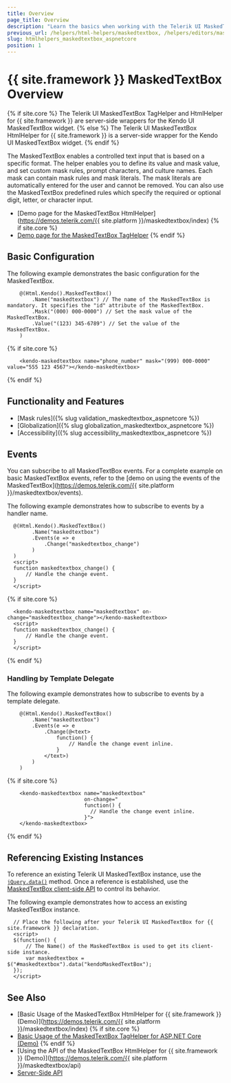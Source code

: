 ```yaml
---
title: Overview
page_title: Overview
description: "Learn the basics when working with the Telerik UI MaskedTextBox for {{ site.framework }}."
previous_url: /helpers/html-helpers/maskedtextbox, /helpers/editors/maskedtextbox/overview
slug: htmlhelpers_maskedtextbox_aspnetcore
position: 1
---
```


# {{ site.framework }} MaskedTextBox Overview

{% if site.core %}
The Telerik UI MaskedTextBox TagHelper and HtmlHelper for {{ site.framework }} are server-side wrappers for the Kendo UI MaskedTextBox widget.
{% else %}
The Telerik UI MaskedTextBox HtmlHelper for {{ site.framework }} is a server-side wrapper for the Kendo UI MaskedTextBox widget.
{% endif %}

The MaskedTextBox enables a controlled text input that is based on a specific format. The helper enables you to define its value and mask value, and set custom mask rules, prompt characters, and culture names. Each mask can contain mask rules and mask literals. The mask literals are automatically entered for the user and cannot be removed. You can also use the MaskedTextBox predefined rules which specify the required or optional digit, letter, or character input.

* [Demo page for the MaskedTextBox HtmlHelper](https://demos.telerik.com/{{ site.platform }}/maskedtextbox/index)
{% if site.core %}
* [Demo page for the MaskedTextBox TagHelper](https://demos.telerik.com/aspnet-core/maskedtextbox/tag-helper)
{% endif %}

## Basic Configuration

The following example demonstrates the basic configuration for the MaskedTextBox.

```HtmlHelper
	@(Html.Kendo().MaskedTextBox()
		.Name("maskedtextbox") // The name of the MaskedTextBox is mandatory. It specifies the "id" attribute of the MaskedTextBox.
		.Mask("(000) 000-0000") // Set the mask value of the MaskedTextBox.
		.Value("(123) 345-6789") // Set the value of the MaskedTextBox.
	)
```
{% if site.core %}
```TagHelper
    <kendo-maskedtextbox name="phone_number" mask="(999) 000-0000" value="555 123 4567"></kendo-maskedtextbox>
```
{% endif %}

## Functionality and Features

* [Mask rules]({% slug validation_maskedtextbox_aspnetcore %})
* [Globalization]({% slug globalization_maskedtextbox_aspnetcore %})
* [Accessibility]({% slug accessibility_maskedtextbox_aspnetcore %})

## Events

You can subscribe to all MaskedTextBox events. For a complete example on basic MaskedTextBox events, refer to the [demo on using the events of the MaskedTextBox](https://demos.telerik.com/{{ site.platform }}/maskedtextbox/events).

The following example demonstrates how to subscribe to events by a handler name.

```HtmlHelper
  @(Html.Kendo().MaskedTextBox()
        .Name("maskedtextbox")
        .Events(e => e
            .Change("maskedtextbox_change")
        )
  )
  <script>
  function maskedtextbox_change() {
      // Handle the change event.
  }
  </script>
```
{% if site.core %}
```TagHelper
  <kendo-maskedtextbox name="maskedtextbox" on-change="maskedtextbox_change"></kendo-maskedtextbox>
  <script>
  function maskedtextbox_change() {
      // Handle the change event.
  }
  </script>
```
{% endif %}

### Handling by Template Delegate

The following example demonstrates how to subscribe to events by a template delegate.
    
```HtmlHelper
    @(Html.Kendo().MaskedTextBox()
        .Name("maskedtextbox")
        .Events(e => e
            .Change(@<text>
                function() {
                    // Handle the change event inline.
                }
            </text>)
        )
    )
```
{% if site.core %}
```TagHelper
    <kendo-maskedtextbox name="maskedtextbox"
                         on-change="
                         function() {
                           // Handle the change event inline.
                         }">
    </kendo-maskedtextbox>
```
{% endif %}

## Referencing Existing Instances

To reference an existing Telerik UI MaskedTextBox instance, use the [`jQuery.data()`](http://api.jquery.com/jQuery.data/) method. Once a reference is established, use the [MaskedTextBox client-side API](https://docs.telerik.com/kendo-ui/api/javascript/ui/maskedtextbox#methods) to control its behavior.

The following example demonstrates how to access an existing MaskedTextBox instance.

      // Place the following after your Telerik UI MaskedTextBox for {{ site.framework }} declaration.
      <script>
      $(function() {
          // The Name() of the MaskedTextBox is used to get its client-side instance.
          var maskedtextbox = $("#maskedtextbox").data("kendoMaskedTextBox");
      });
      </script>

## See Also

* [Basic Usage of the MaskedTextBox HtmlHelper for {{ site.framework }} (Demo)](https://demos.telerik.com/{{ site.platform }}/maskedtextbox/index)
{% if site.core %}
* [Basic Usage of the MaskedTextBox TagHelper for ASP.NET Core (Demo)](https://demos.telerik.com/aspnet-core/maskedtextbox/tag-helper)
{% endif %}
* [Using the API of the MaskedTextBox HtmlHelper for {{ site.framework }} (Demo)](https://demos.telerik.com/{{ site.platform }}/maskedtextbox/api)
* [Server-Side API](/api/maskedtextbox)

